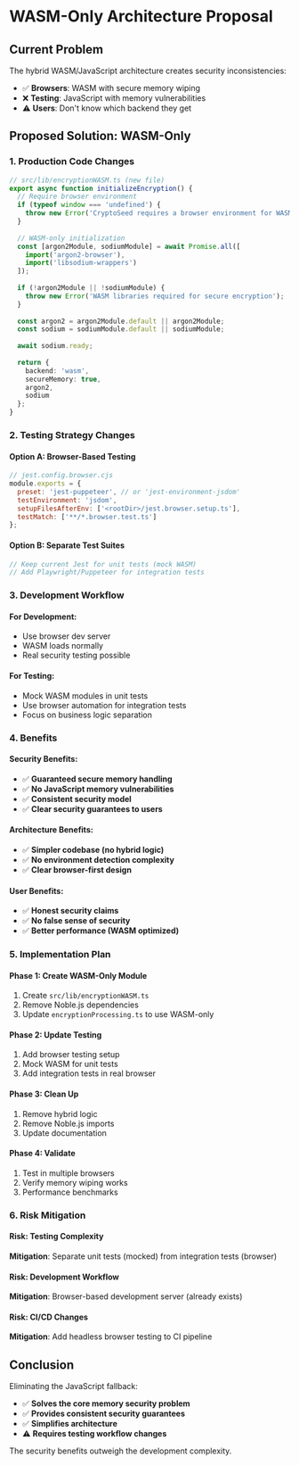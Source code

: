# WASM-Only Architecture Proposal

## Current Problem

The hybrid WASM/JavaScript architecture creates security inconsistencies:

- ✅ **Browsers**: WASM with secure memory wiping
- ❌ **Testing**: JavaScript with memory vulnerabilities
- ⚠️ **Users**: Don't know which backend they get

## Proposed Solution: WASM-Only

### 1. Production Code Changes

```typescript
// src/lib/encryptionWASM.ts (new file)
export async function initializeEncryption() {
  // Require browser environment
  if (typeof window === 'undefined') {
    throw new Error('CryptoSeed requires a browser environment for WASM security');
  }
  
  // WASM-only initialization
  const [argon2Module, sodiumModule] = await Promise.all([
    import('argon2-browser'),
    import('libsodium-wrappers')
  ]);
  
  if (!argon2Module || !sodiumModule) {
    throw new Error('WASM libraries required for secure encryption');
  }
  
  const argon2 = argon2Module.default || argon2Module;
  const sodium = sodiumModule.default || sodiumModule;
  
  await sodium.ready;
  
  return {
    backend: 'wasm',
    secureMemory: true,
    argon2,
    sodium
  };
}
```

### 2. Testing Strategy Changes

#### Option A: Browser-Based Testing
```javascript
// jest.config.browser.cjs
module.exports = {
  preset: 'jest-puppeteer', // or 'jest-environment-jsdom'
  testEnvironment: 'jsdom',
  setupFilesAfterEnv: ['<rootDir>/jest.browser.setup.ts'],
  testMatch: ['**/*.browser.test.ts']
};
```

#### Option B: Separate Test Suites
```javascript
// Keep current Jest for unit tests (mock WASM)
// Add Playwright/Puppeteer for integration tests
```

### 3. Development Workflow

#### For Development:
- Use browser dev server
- WASM loads normally
- Real security testing possible

#### For Testing:
- Mock WASM modules in unit tests
- Use browser automation for integration tests
- Focus on business logic separation

### 4. Benefits

#### Security Benefits:
- ✅ **Guaranteed secure memory handling**
- ✅ **No JavaScript memory vulnerabilities**
- ✅ **Consistent security model**
- ✅ **Clear security guarantees to users**

#### Architecture Benefits:
- ✅ **Simpler codebase (no hybrid logic)**
- ✅ **No environment detection complexity**
- ✅ **Clear browser-first design**

#### User Benefits:
- ✅ **Honest security claims**
- ✅ **No false sense of security**
- ✅ **Better performance (WASM optimized)**

### 5. Implementation Plan

#### Phase 1: Create WASM-Only Module
1. Create `src/lib/encryptionWASM.ts`
2. Remove Noble.js dependencies
3. Update `encryptionProcessing.ts` to use WASM-only

#### Phase 2: Update Testing
1. Add browser testing setup
2. Mock WASM for unit tests
3. Add integration tests in real browser

#### Phase 3: Clean Up
1. Remove hybrid logic
2. Remove Noble.js imports
3. Update documentation

#### Phase 4: Validate
1. Test in multiple browsers
2. Verify memory wiping works
3. Performance benchmarks

### 6. Risk Mitigation

#### Risk: Testing Complexity
**Mitigation**: Separate unit tests (mocked) from integration tests (browser)

#### Risk: Development Workflow
**Mitigation**: Browser-based development server (already exists)

#### Risk: CI/CD Changes
**Mitigation**: Add headless browser testing to CI pipeline

## Conclusion

Eliminating the JavaScript fallback:
- ✅ **Solves the core memory security problem**
- ✅ **Provides consistent security guarantees**
- ✅ **Simplifies architecture**
- ⚠️ **Requires testing workflow changes**

The security benefits outweigh the development complexity.
